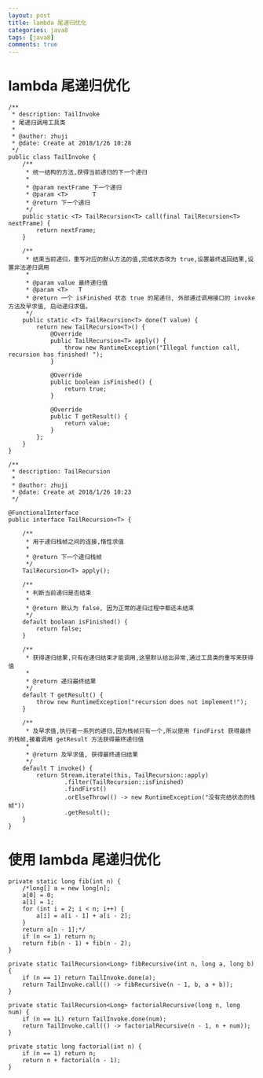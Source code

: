 ```yaml
---
layout: post
title: lambda 尾递归优化
categories: java8
tags: [java8]
comments: true
---
```



# lambda 尾递归优化

    /**
     * description: TailInvoke
     * 尾递归调用工具类
     *
     * @author: zhuji
     * @date: Create at 2018/1/26 10:28
     */
    public class TailInvoke {
        /**
         * 统一结构的方法,获得当前递归的下一个递归
         *
         * @param nextFrame 下一个递归
         * @param <T>       T
         * @return 下一个递归
         */
        public static <T> TailRecursion<T> call(final TailRecursion<T> nextFrame) {
            return nextFrame;
        }
    
        /**
         * 结束当前递归，重写对应的默认方法的值,完成状态改为 true,设置最终返回结果,设置非法递归调用
         *
         * @param value 最终递归值
         * @param <T>   T
         * @return 一个 isFinished 状态 true 的尾递归, 外部通过调用接口的 invoke 方法及早求值, 启动递归求值。
         */
        public static <T> TailRecursion<T> done(T value) {
            return new TailRecursion<T>() {
                @Override
                public TailRecursion<T> apply() {
                    throw new RuntimeException("Illegal function call, recursion has finished! ");
                }
    
                @Override
                public boolean isFinished() {
                    return true;
                }
    
                @Override
                public T getResult() {
                    return value;
                }
            };
        }
    }
    
    /**
     * description: TailRecursion
     *
     * @author: zhuji
     * @date: Create at 2018/1/26 10:23
     */
    
    @FunctionalInterface
    public interface TailRecursion<T> {
    
        /**
         * 用于递归栈帧之间的连接,惰性求值
         *
         * @return 下一个递归栈帧
         */
        TailRecursion<T> apply();
    
        /**
         * 判断当前递归是否结束
         *
         * @return 默认为 false, 因为正常的递归过程中都还未结束
         */
        default boolean isFinished() {
            return false;
        }
    
        /**
         * 获得递归结果,只有在递归结束才能调用,这里默认给出异常,通过工具类的重写来获得值
         *
         * @return 递归最终结果
         */
        default T getResult() {
            throw new RuntimeException("recursion does not implement!");
        }
    
        /**
         * 及早求值,执行者一系列的递归,因为栈帧只有一个,所以使用 findFirst 获得最终的栈帧,接着调用 getResult 方法获得最终递归值
         *
         * @return 及早求值, 获得最终递归结果
         */
        default T invoke() {
            return Stream.iterate(this, TailRecursion::apply)
                    .filter(TailRecursion::isFinished)
                    .findFirst()
                    .orElseThrow(() -> new RuntimeException("没有完结状态的栈帧"))
                    .getResult();
        }
    }


# 使用 lambda 尾递归优化

    private static long fib(int n) {
        /*long[] a = new long[n];
        a[0] = 0;
        a[1] = 1;
        for (int i = 2; i < n; i++) {
            a[i] = a[i - 1] + a[i - 2];
        }
        return a[n - 1];*/
        if (n <= 1) return n;
        return fib(n - 1) + fib(n - 2);
    }
    
    private static TailRecursion<Long> fibRecursive(int n, long a, long b) {
        if (n == 1) return TailInvoke.done(a);
        return TailInvoke.call(() -> fibRecursive(n - 1, b, a + b));
    }
    
    private static TailRecursion<Long> factorialRecursive(long n, long num) {
        if (n == 1L) return TailInvoke.done(num);
        return TailInvoke.call(() -> factorialRecursive(n - 1, n + num));
    }
    
    private static long factorial(int n) {
        if (n == 1) return n;
        return n + factorial(n - 1);
    }


